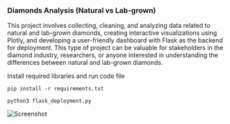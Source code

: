 ### Diamonds Analysis (Natural vs Lab-grown)

This project involves collecting, cleaning, and analyzing data related to natural and lab-grown diamonds, creating interactive visualizations using Plotly, and developing a user-friendly dashboard with Flask as the backend for deployment. This type of project can be valuable for stakeholders in the diamond industry, researchers, or anyone interested in understanding the differences between natural and lab-grown diamonds.



Install required libraries and run code file

```pip install -r requirements.txt```


```python3 flask_deployment.py```


![Screenshot](image/image.png)
